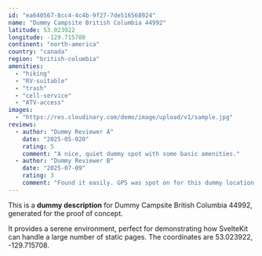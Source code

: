 ```yaml
---
id: "ea640567-8cc4-4c4b-9f27-7de516568924"
name: "Dummy Campsite British Columbia 44992"
latitude: 53.023922
longitude: -129.715708
continent: "north-america"
country: "canada"
region: "british-columbia"
amenities:
  - "hiking"
  - "RV-suitable"
  - "trash"
  - "cell-service"
  - "ATV-access"
images:
  - "https://res.cloudinary.com/demo/image/upload/v1/sample.jpg"
reviews:
  - author: "Dummy Reviewer A"
    date: "2025-05-020"
    rating: 5
    comment: "A nice, quiet dummy spot with some basic amenities."
  - author: "Dummy Reviewer B"
    date: "2025-07-09"
    rating: 3
    comment: "Found it easily. GPS was spot on for this dummy location."
---
```


This is a **dummy description** for Dummy Campsite British Columbia 44992, generated for the proof of concept.

It provides a serene environment, perfect for demonstrating how SvelteKit can handle a large number of static pages. The coordinates are 53.023922, -129.715708.
